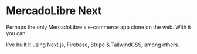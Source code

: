 # MercadoLibre Next

Perhaps the only MercadoLibre's e-commerce app clone on the web. With it you can 


I've built it using Next.js, Firebase, Stripe & TailwindCSS, among others.
